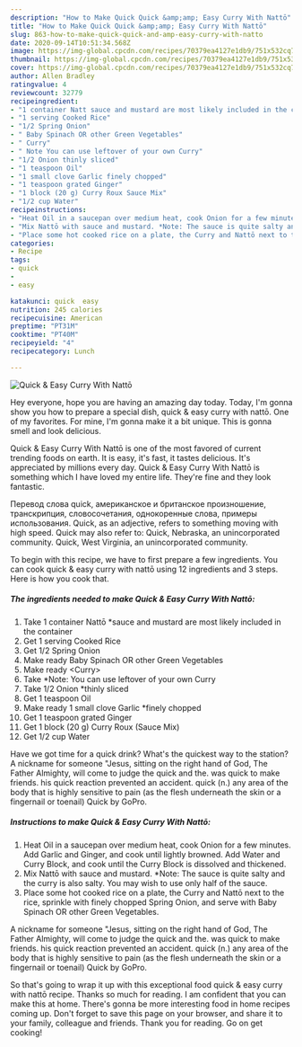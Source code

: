 ```yaml
---
description: "How to Make Quick Quick &amp;amp; Easy Curry With Nattō"
title: "How to Make Quick Quick &amp;amp; Easy Curry With Nattō"
slug: 863-how-to-make-quick-quick-and-amp-easy-curry-with-natto
date: 2020-09-14T10:51:34.568Z
image: https://img-global.cpcdn.com/recipes/70379ea4127e1db9/751x532cq70/quick-easy-curry-with-natto-recipe-main-photo.jpg
thumbnail: https://img-global.cpcdn.com/recipes/70379ea4127e1db9/751x532cq70/quick-easy-curry-with-natto-recipe-main-photo.jpg
cover: https://img-global.cpcdn.com/recipes/70379ea4127e1db9/751x532cq70/quick-easy-curry-with-natto-recipe-main-photo.jpg
author: Allen Bradley
ratingvalue: 4
reviewcount: 32779
recipeingredient:
- "1 container Natt sauce and mustard are most likely included in the container"
- "1 serving Cooked Rice"
- "1/2 Spring Onion"
- " Baby Spinach OR other Green Vegetables"
- " Curry"
- " Note You can use leftover of your own Curry"
- "1/2 Onion thinly sliced"
- "1 teaspoon Oil"
- "1 small clove Garlic finely chopped"
- "1 teaspoon grated Ginger"
- "1 block (20 g) Curry Roux Sauce Mix"
- "1/2 cup Water"
recipeinstructions:
- "Heat Oil in a saucepan over medium heat, cook Onion for a few minutes. Add Garlic and Ginger, and cook until lightly browned. Add Water and Curry Block, and cook until the Curry Block is dissolved and thickened."
- "Mix Nattō with sauce and mustard. *Note: The sauce is quite salty and the curry is also salty. You may wish to use only half of the sauce."
- "Place some hot cooked rice on a plate, the Curry and Nattō next to the rice, sprinkle with finely chopped Spring Onion, and serve with Baby Spinach OR other Green Vegetables."
categories:
- Recipe
tags:
- quick
- 
- easy

katakunci: quick  easy 
nutrition: 245 calories
recipecuisine: American
preptime: "PT31M"
cooktime: "PT40M"
recipeyield: "4"
recipecategory: Lunch

---
```



![Quick &amp; Easy Curry With Nattō](https://img-global.cpcdn.com/recipes/70379ea4127e1db9/751x532cq70/quick-easy-curry-with-natto-recipe-main-photo.jpg)

Hey everyone, hope you are having an amazing day today. Today, I'm gonna show you how to prepare a special dish, quick &amp; easy curry with nattō. One of my favorites. For mine, I'm gonna make it a bit unique. This is gonna smell and look delicious.

Quick &amp; Easy Curry With Nattō is one of the most favored of current trending foods on earth. It is easy, it's fast, it tastes delicious. It's appreciated by millions every day. Quick &amp; Easy Curry With Nattō is something which I have loved my entire life. They're fine and they look fantastic.

Перевод слова quick, американское и британское произношение, транскрипция, словосочетания, однокоренные слова, примеры использования. Quick, as an adjective, refers to something moving with high speed. Quick may also refer to: Quick, Nebraska, an unincorporated community. Quick, West Virginia, an unincorporated community.


To begin with this recipe, we have to first prepare a few ingredients. You can cook quick &amp; easy curry with nattō using 12 ingredients and 3 steps. Here is how you cook that.

<!--inarticleads1-->

##### The ingredients needed to make Quick &amp; Easy Curry With Nattō:

1. Take 1 container Nattō *sauce and mustard are most likely included in the container
1. Get 1 serving Cooked Rice
1. Get 1/2 Spring Onion
1. Make ready  Baby Spinach OR other Green Vegetables
1. Make ready  &lt;Curry&gt;
1. Take  *Note: You can use leftover of your own Curry
1. Take 1/2 Onion *thinly sliced
1. Get 1 teaspoon Oil
1. Make ready 1 small clove Garlic *finely chopped
1. Get 1 teaspoon grated Ginger
1. Get 1 block (20 g) Curry Roux (Sauce Mix)
1. Get 1/2 cup Water


Have we got time for a quick drink? What&#39;s the quickest way to the station? A nickname for someone &#34;Jesus, sitting on the right hand of God, The Father Almighty, will come to judge the quick and the. was quick to make friends. his quick reaction prevented an accident. quick (n.) any area of the body that is highly sensitive to pain (as the flesh underneath the skin or a fingernail or toenail) Quick by GoPro. 

<!--inarticleads2-->

##### Instructions to make Quick &amp; Easy Curry With Nattō:

1. Heat Oil in a saucepan over medium heat, cook Onion for a few minutes. Add Garlic and Ginger, and cook until lightly browned. Add Water and Curry Block, and cook until the Curry Block is dissolved and thickened.
1. Mix Nattō with sauce and mustard. *Note: The sauce is quite salty and the curry is also salty. You may wish to use only half of the sauce.
1. Place some hot cooked rice on a plate, the Curry and Nattō next to the rice, sprinkle with finely chopped Spring Onion, and serve with Baby Spinach OR other Green Vegetables.


A nickname for someone &#34;Jesus, sitting on the right hand of God, The Father Almighty, will come to judge the quick and the. was quick to make friends. his quick reaction prevented an accident. quick (n.) any area of the body that is highly sensitive to pain (as the flesh underneath the skin or a fingernail or toenail) Quick by GoPro. 

So that's going to wrap it up with this exceptional food quick &amp; easy curry with nattō recipe. Thanks so much for reading. I am confident that you can make this at home. There's gonna be more interesting food in home recipes coming up. Don't forget to save this page on your browser, and share it to your family, colleague and friends. Thank you for reading. Go on get cooking!
